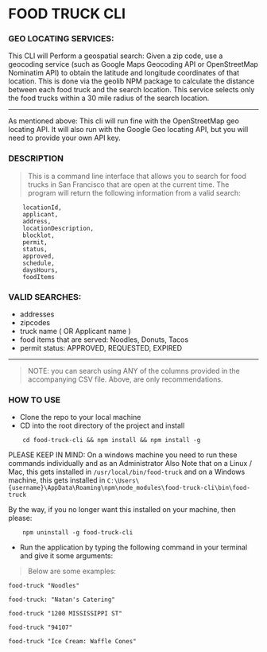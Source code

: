 # FOOD TRUCK CLI

### GEO LOCATING SERVICES:

This CLI will Perform a geospatial search: Given a zip code, use a geocoding service (such as Google Maps Geocoding API or OpenStreetMap Nominatim API) to obtain the latitude and longitude coordinates of that location. 
This is done via the geolib NPM package to calculate the distance between each food truck and the search location. 
This service selects only the food trucks within a 30 mile radius of the search location.

---
As mentioned above: This cli will run fine with the OpenStreetMap geo locating API.
It will also run with the Google Geo locating API, but you will need to provide your own API key.

### DESCRIPTION
>This is a command line interface that allows you to search for food trucks in San Francisco that are open at the current time. 
>The program will return the following information from a valid search: 
```terminal
    locationId, 
    applicant,
    address,
    locationDescription,
    blocklot,
    permit,
    status,
    approved,
    schedule,
    daysHours,
    foodItems 
```

### VALID SEARCHES: 
- addresses
- zipcodes
- truck name ( OR Applicant name )
- food items that are served: Noodles, Donuts, Tacos
- permit status: APPROVED, REQUESTED, EXPIRED
---
> NOTE: you can search using ANY of the columns provided in the accompanying CSV file. 
> Above, are only recommendations.

### HOW TO USE
- Clone the repo to your local machine
- CD into the root directory of the project and install 
```terminal
    cd food-truck-cli && npm install && npm install -g
```
PLEASE KEEP IN MIND: On a windows machine you need to run these commands individually and as an Administrator
Also Note that on a Linux / Mac, this gets installed in `/usr/local/bin/food-truck` 
and on a Windows machine, this gets installed in `C:\Users\{username}\AppData\Roaming\npm\node_modules\food-truck-cli\bin\food-truck`

By the way, if you no longer want this installed on your machine, then please: 
```terminal
    npm uninstall -g food-truck-cli
```
- Run the application by typing the following command in your terminal and give it some arguments: 
> Below are some examples:
```terminal
food-truck "Noodles"
```

```terminal
food-truck: "Natan's Catering"
```

```terminal
food-truck "1200 MISSISSIPPI ST"
```

```terminal
food-truck "94107"
```

```terminal
food-truck "Ice Cream: Waffle Cones"
```
